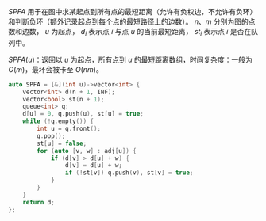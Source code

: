 $SPFA$ 用于在图中求某起点到所有点的最短距离（允许有负权边，不允许有负环）和判断负环（额外记录起点到每个点的最短路径上的边数）。 $n、m$ 分别为图的点数和边数， $u$ 为起点， $d_i$ 表示点 $i$ 与点 $u$ 的当前最短距离， $st_i$ 表示点 $i$ 是否在队列中。

$SPFA(u)$：返回以 $u$ 为起点，所有点到 $u$ 的最短距离数组，时间复杂度：一般为 $O(m)$，最坏会被卡至 $O(nm)$。

```C++
auto SPFA = [&](int u)->vector<int> {
    vector<int> d(n + 1, INF);
    vector<bool> st(n + 1);
    queue<int> q; 
    d[u] = 0, q.push(u), st[u] = true;
    while (!q.empty()) {
        int u = q.front(); 
        q.pop();
        st[u] = false;
        for (auto [v, w] : adj[u]) {
            if (d[v] > d[u] + w) {
                d[v] = d[u] + w;
                if (!st[v]) q.push(v), st[v] = true; 
            }
        }
    }
    return d;
};
```
